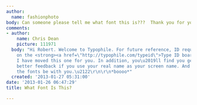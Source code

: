 ```yaml
---
author:
  name: fashionphoto
body: Can someone please tell me what font this is???  Thank you for your help.[img:sites/default/files/old-images/etnoline_5812.jpg]
comments:
- author:
    name: Chris Dean
    picture: 111971
  body: "Hi Robert. Welcome to Typophile. For future reference, ID requests are posted
    on the <strong><a href=\"http://typophile.com/typeid\">Type ID board</a></strong>.
    I have moved this one for you. In addition, you\u2019ll find you get more and
    better feedback if you use your real name as your screen name. And remember: May
    the fonts be with you.\u2122\r\n\r\n*boooo*"
  created: '2013-01-27 05:31:00'
date: '2013-01-26 06:47:29'
title: What Font Is This?

---
```


